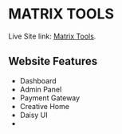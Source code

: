 # MATRIX TOOLS

Live Site link: [Matrix Tools](https://matrix-tools-23662.web.app/).

## Website Features

* Dashboard
* Admin Panel
* Payment Gateway
* Creative Home
* Daisy UI
* 
